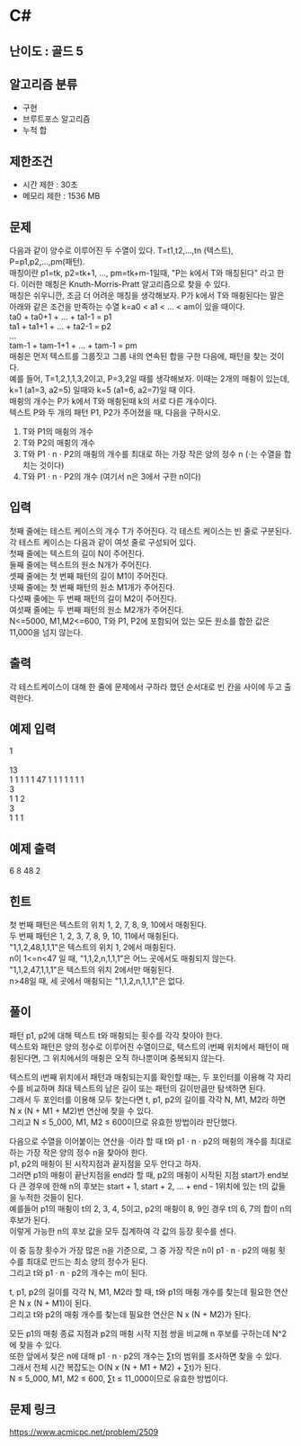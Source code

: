# C#

## 난이도 : 골드 5

## 알고리즘 분류
  - 구현
  - 브루트포스 알고리즘
  - 누적 합

## 제한조건
  - 시간 제한 : 30초
  - 메모리 제한 : 1536 MB

## 문제
다음과 같이 양수로 이루어진 두 수열이 있다. T=t1,t2,...,tn (텍스트), P=p1,p2,...,pm(패턴).<br/>
매칭이란 p1=tk, p2=tk+1, ..., pm=tk+m-1일때, "P는 k에서 T와 매칭된다" 라고 한다. 이러한 매칭은 Knuth-Morris-Pratt 알고리즘으로 찾을 수 있다.<br/>
매칭은 쉬우니깐, 조금 더 어려운 매칭을 생각해보자. P가 k에서 T와 매췽된다는 말은 아래와 같은 조건을 만족하는 수열 k=a0 < a1 < ... < am이 있을 때이다.<br/>
ta0 + ta0+1 + ... + ta1-1 = p1<br/>
ta1 + ta1+1 + ... + ta2-1 = p2<br/>
\.\.\.<br/>
tam-1 + tam-1+1 + ... + tam-1 = pm<br/>
매췽은 먼저 텍스트를 그룹짓고 그룹 내의 연속된 합을 구한 다음에, 패턴을 찾는 것이다.<br/>
예를 들어, T=1,2,1,1,3,2이고, P=3,2일 때를 생각해보자. 이때는 2개의 매췽이 있는데, k=1 (a1=3, a2=5) 일때와 k=5 (a1=6, a2=7)일 때 이다.<br/>
매췽의 개수는 P가 k에서 T와 매췽된때 k의 서로 다른 개수이다.<br/>
텍스트 P와 두 개의 패턴 P1, P2가 주어졌을 때, 다음을 구하시오.<br/>

  1. T와 P1의 매췽의 개수
  2. T와 P2의 매췽의 개수
  3. T와 P1 ⋅ n ⋅ P2의 매췽의 개수를 최대로 하는 가장 작은 양의 정수 n (⋅는 수열을 합치는 것이다)
  4. T와 P1 ⋅ n ⋅ P2의 개수 (여기서 n은 3에서 구한 n이다)


## 입력
첫째 줄에는 테스트 케이스의 개수 T가 주어진다. 각 테스트 케이스는 빈 줄로 구분된다.<br/>
각 테스트 케이스는 다음과 같이 여섯 줄로 구성되어 있다.<br/>
첫째 줄에는 텍스트의 길이 N이 주어진다.<br/>
둘째 줄에는 텍스트의 원소 N개가 주어진다.<br/>
셋째 줄에는 첫 번째 패턴의 길이 M1이 주어진다.<br/>
넷째 줄에는 첫 번째 패턴의 원소 M1개가 주어진다.<br/>
다섯째 줄에는 두 번째 패턴의 길이 M2이 주어진다.<br/>
여섯째 줄에는 두 번째 패턴의 원소 M2개가 주어진다.<br/>
N<=5000, M1,M2<=600, T와 P1, P2에 포함되어 있는 모든 원소를 합한 값은 11,000을 넘지 않는다.<br/>


## 출력
각 테스트케이스이 대해 한 줄에 문제에서 구하라 했던 순서대로 빈 칸을 사이에 두고 출력한다.<br/>


## 예제 입력
1<br/>
<br/>
13<br/>
1 1 1 1 1 47 1 1 1 1 1 1 1<br/>
3<br/>
1 1 2<br/>
3<br/>
1 1 1<br/>


## 예제 출력
6 8 48 2<br/>


## 힌트
첫 번째 패턴은 텍스트의 위치 1, 2, 7, 8, 9, 10에서 매췽된다.<br/>
두 번째 패턴은 1, 2, 3, 7, 8, 9, 10, 11에서 매췽된다.<br/>
"1,1,2,48,1,1,1"은 텍스트의 위치 1, 2에서 매췽된다.<br/>
n이 1<=n<47 일 때, "1,1,2,n,1,1,1"은 어느 곳에서도 매췽되지 않는다.<br/>
"1,1,2,47,1,1,1"은 텍스트의 위치 2에서만 매췽된다.<br/>
n>48일 때, 세 곳에서 매췽되는 "1,1,2,n,1,1,1"은 없다.<br/>


## 풀이
패턴 p1, p2에 대해 텍스트 t와 매췽되는 횟수를 각각 찾아야 한다.<br/>
텍스트와 패턴은 양의 정수로 이루어진 수열이므로, 텍스트의 i번째 위치에서 패턴이 매췽된다면, 그 위치에서의 매췽은 오직 하나뿐이며 중복되지 않는다.<br/>


텍스트의 i번째 위치에서 패턴과 매췽되는지를 확인할 때는, 두 포인터를 이용해 각 자리 수를 비교하며 최대 텍스트의 남은 길이 또는 패턴의 길이만큼만 탐색하면 된다.<br/>
그래서 두 포인터를 이용해 모두 찾는다면 t, p1, p2의 길이를 각각 N, M1, M2라 하면 N x (N + M1 + M2)번 연산에 찾을 수 있다.<br/>
그리고 N ≤ 5_000, M1, M2 ≤ 600이므로 유효한 방법이라 판단했다.<br/>



다음으로 수열을 이어붙이는 연산을 ⋅이라 할 때 t와 p1 ⋅ n ⋅ p2의 매췽의 개수를 최대로 하는 가장 작은 양의 정수 n을 찾아야 한다.<br/>
p1, p2의 매췽이 된 시작지점과 끝지점을 모두 안다고 하자.<br/>
그러면 p1의 매췽이 끝난지점을 end라 할 때, p2의 매췽이 시작된 지점 start가 end보다 큰 경우에 한해 n의 후보는 start + 1, start + 2, ... + end - 1위치에 있는 t의 값들을 누적한 것들이 된다.<br/>
예를들어 p1의 매췽이 t의 2, 3, 4, 5이고, p2의 매췽이 8, 9인 경우 t의 6, 7의 합이 n의 후보가 된다.<br/>
이렇게 가능한 n의 후보 값을 모두 집계하여 각 값의 등장 횟수를 센다.<br/>


이 중 등장 횟수가 가장 많은 n을 기준으로, 그 중 가장 작은 n이 p1 ⋅ n ⋅ p2의 매췽 횟수를 최대로 만드는 최소 양의 정수가 된다.<br/>
그리고 t와 p1 ⋅ n ⋅ p2의 개수는 m이 된다.<br/>


t, p1, p2의 길이를 각각 N, M1, M2라 할 때, t와 p1의 매췽 개수를 찾는데 필요한 연산은 N x (N + M1)이 된다.<br/>
그리고 t와 p2의 매췽 개수를 찾는데 필요한 연산은 N x (N + M2)가 된다.<br/>


모든 p1의 매췽 종료 지점과 p2의 매췽 시작 지점 쌍을 비교해 n 후보를 구하는데 N^2에 찾을 수 있다.<br/>
또한 앞에서 찾은 n에 대해 p1 ⋅ n ⋅ p2의 개수는 ∑t의 범위를 조사하면 찾을 수 있다.<br/>
그래서 전체 시간 복잡도는 O(N x (N + M1 + M2) + ∑t)가 된다.<br/>
N ≤ 5_000, M1, M2 ≤ 600, ∑t ≤ 11_000이므로 유효한 방법이다.<br/>


## 문제 링크
https://www.acmicpc.net/problem/2509